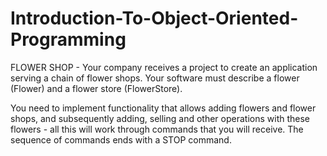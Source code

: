 # Introduction-To-Object-Oriented-Programming
FLOWER SHOP - Your company receives a project to create an application serving a chain of flower shops. Your software must describe a flower (Flower) and a flower store (FlowerStore).

You need to implement functionality that allows adding flowers and flower shops, and subsequently adding, selling and other operations with these flowers - all this will work through commands that you will receive. The sequence of commands ends with a STOP command.
